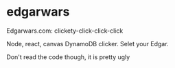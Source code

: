 # edgarwars
Edgarwars.com: clickety-click-click-click

Node, react, canvas DynamoDB clicker. Selet your Edgar.

Don't read the code though, it is pretty ugly